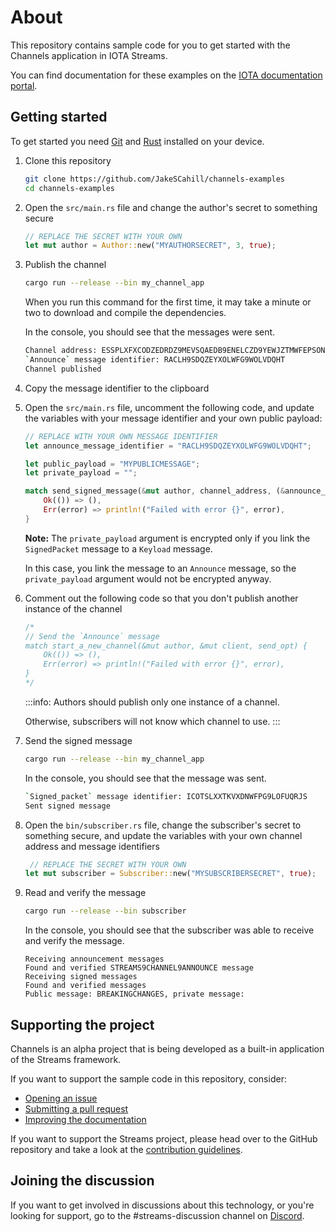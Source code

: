 # About

This repository contains sample code for you to get started with the Channels application in IOTA Streams.

You can find documentation for these examples on the [IOTA documentation portal](https://docs.iota.org/docs/channels/introduction/get-started.md).

## Getting started

To get started you need [Git](https://git-scm.com/book/en/v2/Getting-Started-Installing-Git) and [Rust](https://www.rust-lang.org/tools/install) installed on your device.

1. Clone this repository

    ```bash
    git clone https://github.com/JakeSCahill/channels-examples
    cd channels-examples
    ```

2. Open the `src/main.rs` file and change the author's secret to something secure

    ```rust
    // REPLACE THE SECRET WITH YOUR OWN
    let mut author = Author::new("MYAUTHORSECRET", 3, true);
    ```

3. Publish the channel

    ```bash
    cargo run --release --bin my_channel_app
    ```

    When you run this command for the first time, it may take a minute or two to download and compile the dependencies.
    
    In the console, you should see that the messages were sent.

    ```bash
    Channel address: ESSPLXFXCODZEDRDZ9MEVSQAEDB9ENELCZD9YEWJZTMWFEPSONIMPATCBTKBOSEX9KCESXEWD9MIZSAPT
    `Announce` message identifier: RACLH9SDQZEYXOLWFG9WOLVDQHT
    Channel published
    ```

4. Copy the message identifier to the clipboard

5. Open the `src/main.rs` file, uncomment the following code, and update the variables with your message identifier and your own public payload:

    ```rust
    // REPLACE WITH YOUR OWN MESSAGE IDENTIFIER
    let announce_message_identifier = "RACLH9SDQZEYXOLWFG9WOLVDQHT";

    let public_payload = "MYPUBLICMESSAGE";
    let private_payload = "";

    match send_signed_message(&mut author, channel_address, (&announce_message_identifier).to_string(), public_payload.to_string(), private_payload.to_string(), &mut client, send_opt){
        Ok(()) => (),
        Err(error) => println!("Failed with error {}", error),
    }
    ```

    **Note:** The `private_payload` argument is encrypted only if you link the `SignedPacket` message to a `Keyload` message.

    In this case, you link the message to an `Announce` message, so the `private_payload` argument would not be encrypted anyway.

6. Comment out the following code so that you don't publish another instance of the channel

    ```rust
    /*
    // Send the `Announce` message
    match start_a_new_channel(&mut author, &mut client, send_opt) {
        Ok(()) => (),
        Err(error) => println!("Failed with error {}", error),
    }
    */
    ```

    :::info:
    Authors should publish only one instance of a channel.

    Otherwise, subscribers will not know which channel to use.
    :::

7. Send the signed message

    ```bash
    cargo run --release --bin my_channel_app
    ```

    In the console, you should see that the message was sent.

    ```bash
    `Signed_packet` message identifier: ICOTSLXXTKVXDNWFPG9LOFUQRJS
    Sent signed message
    ```

8. Open the `bin/subscriber.rs` file, change the subscriber's secret to something secure, and update the variables with your own channel address and message identifiers

    ```rust
     // REPLACE THE SECRET WITH YOUR OWN
    let mut subscriber = Subscriber::new("MYSUBSCRIBERSECRET", true);
    ```

9. Read and verify the message

    ```bash
    cargo run --release --bin subscriber
    ```

    In the console, you should see that the subscriber was able to receive and verify the message.

    ```
    Receiving announcement messages
    Found and verified STREAMS9CHANNEL9ANNOUNCE message
    Receiving signed messages
    Found and verified messages
    Public message: BREAKINGCHANGES, private message: 
    ```

## Supporting the project

Channels is an alpha project that is being developed as a built-in application of the Streams framework.

If you want to support the sample code in this repository, consider:

- [Opening an issue](https://github.com/JakeSCahill/channels-examples/issues/new/choose)
- [Submitting a pull request](https://github.com/JakeSCahill/channels-examples/compare)
- [Improving the documentation](https://github.com/iotaledger/documentation/tree/develop/channels)

If you want to support the Streams project, please head over to the GitHub repository and take a look at the [contribution guidelines](https://github.com/iotaledger/streams/blob/master/.github/CONTRIBUTING.md).

## Joining the discussion

If you want to get involved in discussions about this technology, or you're looking for support, go to the #streams-discussion channel on [Discord](https://discord.iota.org/).
